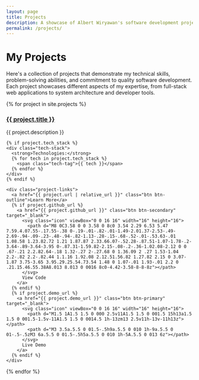 ```yaml
---
layout: page
title: Projects
description: A showcase of Albert Wiryawan's software development projects and technical achievements
permalink: /projects/
---
```


# My Projects

Here's a collection of projects that demonstrate my technical skills, problem-solving abilities, and commitment to quality software development. Each project showcases different aspects of my expertise, from full-stack web applications to system architecture and developer tools.

<div class="projects-grid">
  {% for project in site.projects %}
  <div class="project-card">
    <h3><a href="{{ project.url | relative_url }}">{{ project.title }}</a></h3>
    <p class="project-description">{{ project.description }}</p>
    
    {% if project.tech_stack %}
    <div class="tech-stack">
      <strong>Technologies:</strong>
      {% for tech in project.tech_stack %}
        <span class="tech-tag">{{ tech }}</span>
      {% endfor %}
    </div>
    {% endif %}
    
    <div class="project-links">
      <a href="{{ project.url | relative_url }}" class="btn btn-outline">Learn More</a>
      {% if project.github_url %}
        <a href="{{ project.github_url }}" class="btn btn-secondary" target="_blank">
          <svg class="icon" viewBox="0 0 16 16" width="16" height="16">
            <path d="M8 0C3.58 0 0 3.58 0 8c0 3.54 2.29 6.53 5.47 7.59.4.07.55-.17.55-.38 0-.19-.01-.82-.01-1.49-2.01.37-2.53-.49-2.69-.94-.09-.23-.48-.94-.82-1.13-.28-.15-.68-.52-.01-.53.63-.01 1.08.58 1.23.82.72 1.21 1.87.87 2.33.66.07-.52.28-.87.51-1.07-1.78-.2-3.64-.89-3.64-3.95 0-.87.31-1.59.82-2.15-.08-.2-.36-1.02.08-2.12 0 0 .67-.21 2.2.82.64-.18 1.32-.27 2-.27.68 0 1.36.09 2 .27 1.53-1.04 2.2-.82 2.2-.82.44 1.1.16 1.92.08 2.12.51.56.82 1.27.82 2.15 0 3.07-1.87 3.75-3.65 3.95.29.25.54.73.54 1.48 0 1.07-.01 1.93-.01 2.2 0 .21.15.46.55.38A8.013 8.013 0 0016 8c0-4.42-3.58-8-8-8z"></path>
          </svg>
          View Code
        </a>
      {% endif %}
      {% if project.demo_url %}
        <a href="{{ project.demo_url }}" class="btn btn-primary" target="_blank">
          <svg class="icon" viewBox="0 0 16 16" width="16" height="16">
            <path d="M1.5 1A1.5 1.5 0 000 2.5v11A1.5 1.5 0 001.5 15h13a1.5 1.5 0 001.5-1.5v-11A1.5 1.5 0 0014.5 1h-13zm13 2.5v11h-13v-11h13z"></path>
            <path d="M3 3.5a.5.5 0 01.5-.5h9a.5.5 0 010 1h-9a.5.5 0 01-.5-.5zM3 6a.5.5 0 01.5-.5h5a.5.5 0 010 1h-5A.5.5 0 013 6z"></path>
          </svg>
          Live Demo
        </a>
      {% endif %}
    </div>
  </div>
  {% endfor %}
</div>


